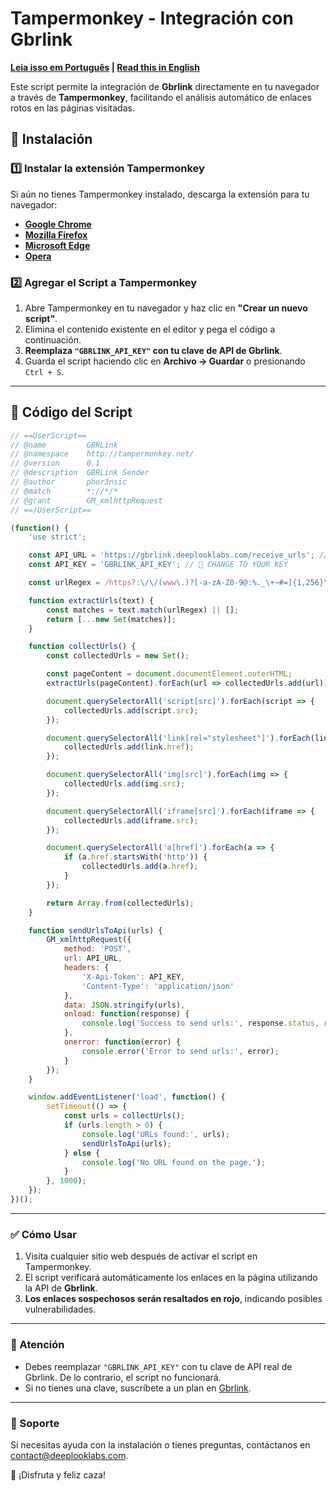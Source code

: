 # Tampermonkey - Integración con Gbrlink

**[Leia isso em Português](README.pt.md) | [Read this in English](README.md)**

Este script permite la integración de **Gbrlink** directamente en tu navegador a través de **Tampermonkey**, facilitando el análisis automático de enlaces rotos en las páginas visitadas.

## 🚀 Instalación

### 1️⃣ **Instalar la extensión Tampermonkey**
Si aún no tienes Tampermonkey instalado, descarga la extensión para tu navegador:

- **[Google Chrome](https://chrome.google.com/webstore/detail/tampermonkey/dhdgffkkebhmkfjojejmpbldmpobfkfo)**
- **[Mozilla Firefox](https://addons.mozilla.org/en-US/firefox/addon/tampermonkey/)**
- **[Microsoft Edge](https://microsoftedge.microsoft.com/addons/detail/tampermonkey/dhdgffkkebhmkfjojejmpbldmpobfkfo)**
- **[Opera](https://addons.opera.com/en/extensions/details/tampermonkey-beta/)**

### 2️⃣ **Agregar el Script a Tampermonkey**
1. Abre Tampermonkey en tu navegador y haz clic en **"Crear un nuevo script"**.
2. Elimina el contenido existente en el editor y pega el código a continuación.
3. **Reemplaza `"GBRLINK_API_KEY"` con tu clave de API de Gbrlink**.
4. Guarda el script haciendo clic en **Archivo → Guardar** o presionando `Ctrl + S`.

---

## 📜 Código del Script

```javascript
// ==UserScript==
// @name         GBRLink
// @namespace    http://tampermonkey.net/
// @version      0.1
// @description  GBRLink Sender
// @author       phor3nsic
// @match        *://*/*
// @grant        GM_xmlhttpRequest
// ==/UserScript==

(function() {
    'use strict';

    const API_URL = 'https://gbrlink.deeplooklabs.com/receive_urls'; // 🔒 DONT CHANGE!!!
    const API_KEY = 'GBRLINK_API_KEY'; // 🔴 CHANGE TO YOUR KEY

    const urlRegex = /https?:\/\/(www\.)?[-a-zA-Z0-9@:%._\+~#=]{1,256}\.[a-zA-Z0-9()]{1,6}\b([-a-zA-Z0-9()@:%_\+.~#?&//=]*)/gi;

    function extractUrls(text) {
        const matches = text.match(urlRegex) || [];
        return [...new Set(matches)]; 
    }

    function collectUrls() {
        const collectedUrls = new Set();

        const pageContent = document.documentElement.outerHTML;
        extractUrls(pageContent).forEach(url => collectedUrls.add(url));

        document.querySelectorAll('script[src]').forEach(script => {
            collectedUrls.add(script.src);
        });

        document.querySelectorAll('link[rel="stylesheet"]').forEach(link => {
            collectedUrls.add(link.href);
        });

        document.querySelectorAll('img[src]').forEach(img => {
            collectedUrls.add(img.src);
        });

        document.querySelectorAll('iframe[src]').forEach(iframe => {
            collectedUrls.add(iframe.src);
        });

        document.querySelectorAll('a[href]').forEach(a => {
            if (a.href.startsWith('http')) {
                collectedUrls.add(a.href);
            }
        });

        return Array.from(collectedUrls);
    }

    function sendUrlsToApi(urls) {
        GM_xmlhttpRequest({
            method: 'POST',
            url: API_URL,
            headers: {
                'X-Api-Token': API_KEY,
                'Content-Type': 'application/json'
            },
            data: JSON.stringify(urls),
            onload: function(response) {
                console.log('Success to send urls:', response.status, response.responseText);
            },
            onerror: function(error) {
                console.error('Error to send urls:', error);
            }
        });
    }

    window.addEventListener('load', function() {
        setTimeout(() => {
            const urls = collectUrls();
            if (urls.length > 0) {
                console.log('URLs found:', urls);
                sendUrlsToApi(urls);
            } else {
                console.log('No URL found on the page.');
            }
        }, 1000); 
    });
})();
```

---

### ✅ Cómo Usar
1. Visita cualquier sitio web después de activar el script en Tampermonkey.
2. El script verificará automáticamente los enlaces en la página utilizando la API de **Gbrlink**.
3. **Los enlaces sospechosos serán resaltados en rojo**, indicando posibles vulnerabilidades.

---

### 🚨 Atención
- Debes reemplazar `"GBRLINK_API_KEY"` con tu clave de API real de Gbrlink. De lo contrario, el script no funcionará.
- Si no tienes una clave, suscríbete a un plan en [Gbrlink](../README.md#suscribete-y-comienza-ahora).

---

### 📩 Soporte

Si necesitas ayuda con la instalación o tienes preguntas, contáctanos en [contact@deeplooklabs.com](mailto:contact@deeplooklabs.com).

🚀 ¡Disfruta y feliz caza!